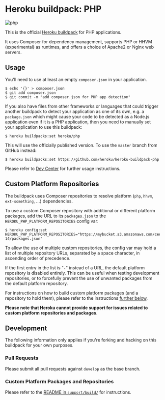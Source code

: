 # Heroku buildpack: PHP

![php](https://cloud.githubusercontent.com/assets/51578/13712789/9569dce4-e793-11e5-9147-1fe28dc802d6.png)

This is the official [Heroku buildpack](http://devcenter.heroku.com/articles/buildpacks) for PHP applications.

It uses Composer for dependency management, supports PHP or HHVM (experimental) as runtimes, and offers a choice of Apache2 or Nginx web servers.

## Usage

You'll need to use at least an empty `composer.json` in your application.

    $ echo '{}' > composer.json
    $ git add composer.json
    $ git commit -m "add composer.json for PHP app detection"

If you also have files from other frameworks or languages that could trigger another buildpack to detect your application as one of its own, e.g. a `package.json` which might cause your code to be detected as a Node.js application even if it is a PHP application, then you need to manually set your application to use this buildpack:

    $ heroku buildpacks:set heroku/php

This will use the officially published version. To use the `master` branch from GitHub instead:

    $ heroku buildpacks:set https://github.com/heroku/heroku-buildpack-php

Please refer to [Dev Center](https://devcenter.heroku.com/categories/php) for further usage instructions.

## Custom Platform Repositories

The buildpack uses Composer repositories to resolve platform (`php`, `hhvm`, `ext-something`, ...) dependencies.

To use a custom Composer repository with additional or different platform packages, add the URL to its `packages.json` to the `HEROKU_PHP_PLATFORM_REPOSITORIES` config var:

    $ heroku config:set HEROKU_PHP_PLATFORM_REPOSITORIES="https://mybucket.s3.amazonaws.com/cedar-14/packages.json"

To allow the use of multiple custom repositories, the config var may hold a list of multiple repository URLs, separated by a space character, in ascending order of precedence.

If the first entry in the list is "`-`" instead of a URL, the default platform repository is disabled entirely. This can be useful when testing development repositories, or to forcefully prevent the use of unwanted packages from the default platform repository.

For instructions on how to build custom platform packages (and a repository to hold them), please refer to the instructions [further below](#custom-platform-packages-and-repositories).

**Please note that Heroku cannot provide support for issues related to custom platform repositories and packages.**

## Development

The following information only applies if you're forking and hacking on this buildpack for your own purposes.

### Pull Requests

Please submit all pull requests against `develop` as the base branch.

### Custom Platform Packages and Repositories

Please refer to the [README in `support/build/`](support/build/README.md) for instructions.


